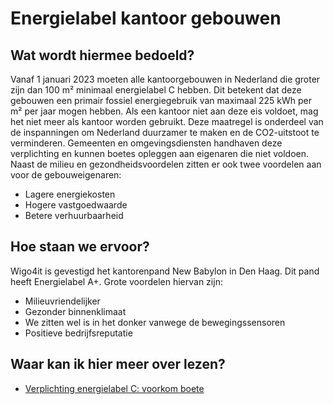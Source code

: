 # Energielabel kantoor gebouwen

## Wat wordt hiermee bedoeld?
Vanaf 1 januari 2023 moeten alle kantoorgebouwen in Nederland die groter zijn dan 100 m² minimaal energielabel C hebben. Dit betekent dat deze gebouwen een primair fossiel energiegebruik van maximaal 225 kWh per m² per jaar mogen hebben. Als een kantoor niet aan deze eis voldoet, mag het niet meer als kantoor worden gebruikt.
Deze maatregel is onderdeel van de inspanningen om Nederland duurzamer te maken en de CO2-uitstoot te verminderen. Gemeenten en omgevingsdiensten handhaven deze verplichting en kunnen boetes opleggen aan eigenaren die niet voldoen. Naast de milieu en gezondheidsvoordelen zitten er ook twee voordelen aan voor de gebouweigenaren:

- Lagere energiekosten
- Hogere vastgoedwaarde
- Betere verhuurbaarheid

## Hoe staan we ervoor?
Wigo4it is gevestigd het kantorenpand New Babylon in Den Haag. Dit pand heeft Energielabel A+. Grote voordelen hiervan zijn:

- Milieuvriendelijker
- Gezonder binnenklimaat 
- We zitten wel is in het donker vanwege de bewegingssensoren
- Positieve bedrijfsreputatie

## Waar kan ik hier meer over lezen?
- [Verplichting energielabel C: voorkom boete](https://www.kvk.nl/duurzaamheid/energielabel-c-volg-deze-stappen-en-voorkom-een-boete/)